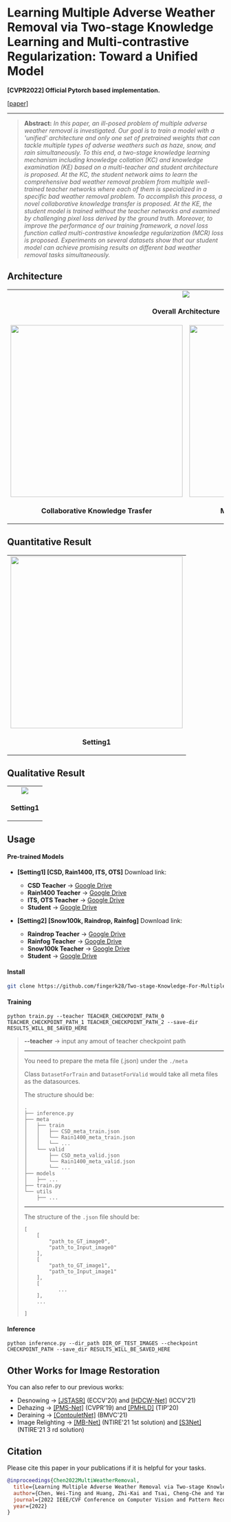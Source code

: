 # Learning Multiple Adverse Weather Removal via Two-stage Knowledge Learning and Multi-contrastive Regularization: Toward a Unified Model

**[CVPR2022] Official Pytorch based implementation.** 

[[paper]](https://openaccess.thecvf.com/content/CVPR2022/papers/Chen_Learning_Multiple_Adverse_Weather_Removal_via_Two-Stage_Knowledge_Learning_and_CVPR_2022_paper.pdf)

<hr />

> **Abstract:** *In this paper, an ill-posed problem of multiple adverse weather removal is investigated. Our goal is to train a model with a 'unified' architecture and only one set of pretrained weights that can tackle multiple types of adverse weathers such as haze, snow, and rain simultaneously. To this end, a two-stage knowledge learning mechanism including knowledge collation (KC) and knowledge examination (KE) based on a multi-teacher and student architecture is proposed. At the KC, the student network aims to learn the comprehensive bad weather removal problem from multiple well-trained teacher networks where each of them is specialized in a specific bad weather removal problem. To accomplish this process, a novel collaborative knowledge transfer is proposed. At the KE, the student model is trained without the teacher networks and examined by challenging pixel loss derived by the ground truth. Moreover, to improve the performance of our training framework, a novel loss function called multi-contrastive knowledge regularization (MCR) loss is proposed. Experiments on several datasets show that our student model can achieve promising results on different bad weather removal tasks simultaneously.* 
## Architecture

<table>
  <tr>
    <td colspan="2" align="center"> <img src = "https://github.com/fingerk28/Two-stage-Knowledge-For-Multiple-Adverse-Weather-Removal/blob/main/images/architecture.png"> </td>
  </tr>
  <tr>
    <td colspan="2" align="center"><p><b>Overall Architecture</b></p></td>
  </tr>
  <tr>
    <td align="center"> <img src = "https://github.com/fingerk28/Two-stage-Knowledge-For-Multiple-Adverse-Weather-Removal/blob/main/images/ckt.png" width="400"> </td>
    <td align="center"> <img src = "https://github.com/fingerk28/Two-stage-Knowledge-For-Multiple-Adverse-Weather-Removal/blob/main/images/mcr.png" width="400"> </td>
  </tr>
  <tr>
    <td align="center"><p><b>Collaborative Knowledge Trasfer</b></p></td>
    <td align="center"><p><b>Multi-contrastive Regularization</b></p></td>
  </tr>
</table>

## Quantitative Result

<table>
  <tr>
    <td align="center"> <img src = "https://github.com/fingerk28/Two-stage-Knowledge-For-Multiple-Adverse-Weather-Removal/blob/main/images/quantitative_result.png" width="400"> </td>
  </tr>
  <tr>
    <td align="center"><p><b>Setting1</b></p></td>
  </tr>
</table>

## Qualitative Result

<table>
  <tr>
    <td align="center"> <img src = "https://github.com/fingerk28/Two-stage-Knowledge-For-Multiple-Adverse-Weather-Removal/blob/main/images/qualitative_result.png"> </td>
  </tr>
  <tr>
    <td align="center"><p><b>Setting1</b></p></td>
  </tr>
</table>


## Usage

#### Pre-trained Models

* **[Setting1] [CSD, Rain1400, ITS, OTS]** Download link: 
  * **CSD Teacher** &rarr; [Google Drive](https://drive.google.com/file/d/12IiwMeWI6Li5USrtUeaRCrqkHYmPBdKE/view?usp=sharing)
  * **Rain1400 Teacher** &rarr; [Google Drive](https://drive.google.com/file/d/11Z7_0awGLbFtOzbi2Mzra0Cz1q8aEfg1/view?usp=sharing)
  * **ITS, OTS Teacher** &rarr; [Google Drive](https://drive.google.com/file/d/1eCJ47fYdcuirqZW7xHhu0SgoX_pre2D5/view?usp=sharing)
  * **Student** &rarr; [Google Drive](https://drive.google.com/file/d/1TP2IFPDJYlNnV2QJO6_2UrAmoY6IOFpQ/view?usp=sharing)

* **[Setting2] [Snow100k, Raindrop, Rainfog]** Download link:
  * **Raindrop Teacher** &rarr; [Google Drive](https://drive.google.com/file/d/1Pyoy7-sjCwp_bMcJ8foBcIy9u4G0EwLQ/view?usp=sharing)
  * **Rainfog Teacher** &rarr; [Google Drive](https://drive.google.com/file/d/17Sub3v3fw8DxjG9EyyqAQNum1YQb1SiA/view?usp=sharing)
  * **Snow100k Teacher** &rarr; [Google Drive](https://drive.google.com/file/d/1UdjT_3QOcjlUsQ1fG8hMjBwuty9Zn-nH/view?usp=sharing)
  * **Student** &rarr; [Google Drive](https://drive.google.com/file/d/16Ux9UPCxw6M8tkoHJFrLaRPqUJaPVZAL/view?usp=sharing)

#### Install

```sh
git clone https://github.com/fingerk28/Two-stage-Knowledge-For-Multiple-Adverse-Weather-Removal.git
```

#### Training

```shell
python train.py --teacher TEACHER_CHECKPOINT_PATH_0 TEACHER_CHECKPOINT_PATH_1 TEACHER_CHECKPOINT_PATH_2 --save-dir RESULTS_WILL_BE_SAVED_HERE
```
> **--teacher** &rarr; input any amout of teacher checkpoint path
>
> ---
>
> You need to prepare the meta file (.json) under the `./meta`
>
> Class `DatasetForTrain` and `DatasetForValid` would take all meta files as the datasources.
>
> The structure should be:
>
> ```
> .
> ├── inference.py
> ├── meta
> │   ├── train
> │   │   ├── CSD_meta_train.json
> │   │   └── Rain1400_meta_train.json
> │   │   └── ...
> │   └── valid
> │       ├── CSD_meta_valid.json
> │       └── Rain1400_meta_valid.json
> │       └── ...
> ├── models
> │   ├── ...
> ├── train.py
> └── utils
>     ├── ...
> 
> ```
>
> ---
>
> The structure of the `.json` file should be:
>
> ```
> [
>     [
>         "path_to_GT_image0",
>         "path_to_Input_image0"
>     ],
>     [
>         "path_to_GT_image1",
>         "path_to_Input_image1"
>     ],
>     [
>     		 ...
>     ],
>     ...
>     
> ]
> ```

#### Inference

```shell
python inference.py --dir_path DIR_OF_TEST_IMAGES --checkpoint CHECKPOINT_PATH --save_dir RESULTS_WILL_BE_SAVED_HERE 
```



## Other Works for Image Restoration

You can also refer to our previous works:

* Desnowing &rarr; [[JSTASR]](https://github.com/weitingchen83/JSTASR-DesnowNet-ECCV-2020) (ECCV'20) and [[HDCW-Net]](https://github.com/weitingchen83/ICCV2021-Single-Image-Desnowing-HDCWNet) (ICCV'21)
* Dehazing &rarr; [[PMS-Net]](https://github.com/weitingchen83/PMS-Net) (CVPR'19) and [[PMHLD]](https://github.com/weitingchen83/Dehazing-PMHLD-Patch-Map-Based-Hybrid-Learning-DehazeNet-for-Single-Image-Haze-Removal-TIP-2020) (TIP'20)
* Deraining &rarr; [[ContouletNet]](https://github.com/cctakaet/ContourletNet-BMVC2021) (BMVC'21)
* Image Relighting &rarr; [[MB-Net]](https://github.com/weitingchen83/NTIRE2021-Depth-Guided-Image-Relighting-MBNet) (NTIRE'21 1st solution) and [[S3Net]](https://github.com/dectrfov/NTIRE-2021-Depth-Guided-Image-Any-to-Any-relighting) (NTIRE'21 3 rd solution)



## Citation
Please cite this paper in your publications if it is helpful for your tasks.
```bib
@inproceedings{Chen2022MultiWeatherRemoval,
  title={Learning Multiple Adverse Weather Removal via Two-stage Knowledge Learning and Multi-contrastive Regularization: Toward a Unified Model},
  author={Chen, Wei-Ting and Huang, Zhi-Kai and Tsai, Cheng-Che and Yang, Hao-Hsiang and Ding, Jian-Jiun and Kuo, Sy-Yen},
  journal={2022 IEEE/CVF Conference on Computer Vision and Pattern Recognition (CVPR)},
  year={2022}
}
```

